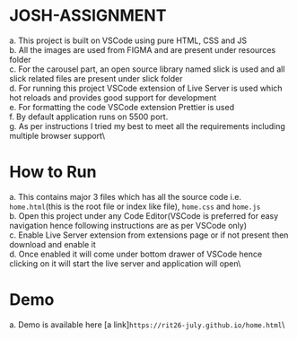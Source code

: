 # JOSH-ASSIGNMENT

a. This project is built on VSCode using pure HTML, CSS and JS\
b. All the images are used from FIGMA and are present under resources folder\
c. For the carousel part, an open source library named slick is used and all slick related files are present under slick folder\
d. For running this project VSCode extension of Live Server is used which hot reloads and provides good support for development\
e. For formatting the code VSCode extension Prettier is used\
f. By default application runs on 5500 port.\
g. As per instructions I tried my best to meet all the requirements including multiple browser support\

# How to Run

a. This contains major 3 files which has all the source code i.e. `home.html`(this is the root file or index like file), `home.css` and `home.js`\
b. Open this project under any Code Editor(VSCode is preferred for easy navigation hence following instructions are as per VSCode only)\
c. Enable Live Server extension from extensions page or if not present then download and enable it\
d. Once enabled it will come under bottom drawer of VSCode hence clicking on it will start the live server and application will open\

# Demo

a. Demo is available here [a link]`https://rit26-july.github.io/home.html`\
